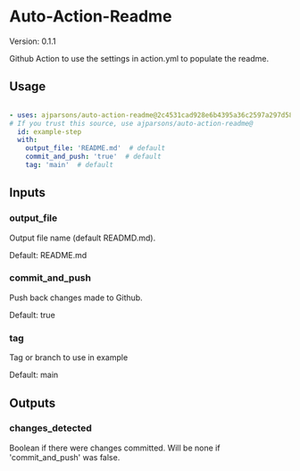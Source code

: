 # Auto-Action-Readme

Version: 0.1.1



Github Action to use the settings in action.yml to populate the readme.

## Usage

```yaml

- uses: ajparsons/auto-action-readme@2c4531cad928e6b4395a36c2597a297d58ae0022
# If you trust this source, use ajparsons/auto-action-readme@
  id: example-step 
  with:
    output_file: 'README.md'  # default
    commit_and_push: 'true'  # default
    tag: 'main'  # default

```


## Inputs

### output_file



Output file name (default READMD.md).

Default: README.md


### commit_and_push



Push back changes made to Github.

Default: true


### tag



Tag or branch to use in example

Default: main




## Outputs

### changes_detected

Boolean if there were changes committed. Will be none if 'commit_and_push' was false.


